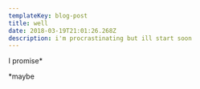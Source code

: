 ```yaml
---
templateKey: blog-post
title: well
date: 2018-03-19T21:01:26.268Z
description: i'm procrastinating but ill start soon
---
```

I promise*
























*maybe
